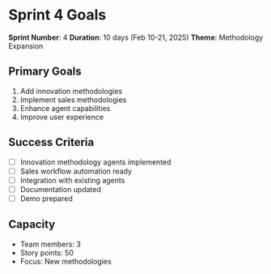 # Sprint 4 Goals

**Sprint Number**: 4
**Duration**: 10 days (Feb 10-21, 2025)
**Theme**: Methodology Expansion

## Primary Goals
1. Add innovation methodologies
2. Implement sales methodologies
3. Enhance agent capabilities
4. Improve user experience

## Success Criteria
- [ ] Innovation methodology agents implemented
- [ ] Sales workflow automation ready
- [ ] Integration with existing agents
- [ ] Documentation updated
- [ ] Demo prepared

## Capacity
- Team members: 3
- Story points: 50
- Focus: New methodologies
